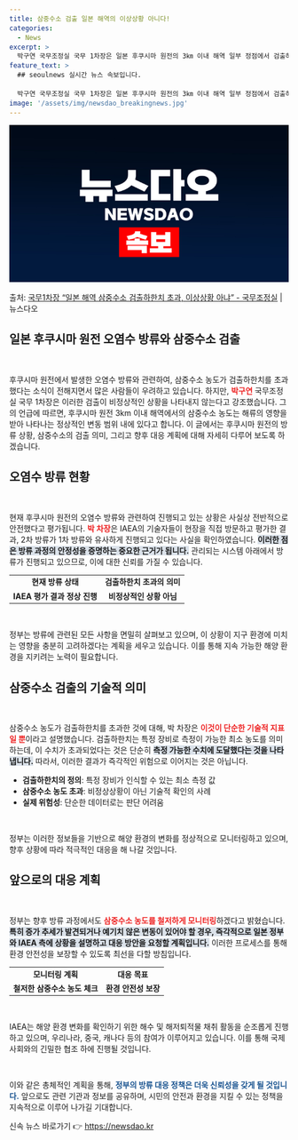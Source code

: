 ```yaml
---
title: 삼중수소 검출 일본 해역의 이상상황 아니다!
categories:
  - News
excerpt: >
  박구연 국무조정실 국무 1차장은 일본 후쿠시마 원전의 3㎞ 이내 해역 일부 정점에서 검출하한치 이상의 삼중수…
feature_text: >
  ## seoulnews 실시간 뉴스 속보입니다.

  박구연 국무조정실 국무 1차장은 일본 후쿠시마 원전의 3㎞ 이내 해역 일부 정점에서 검출하한치 이상의 삼중수…
image: '/assets/img/newsdao_breakingnews.jpg'
---
```


![뉴스다오 속보](/assets/img/newsdao_breakingnews.jpg)

<p>출처: <a href="https://newsdao.kr/2269" rel="dofollow">국무1차장 “일본 해역 삼중수소 검출하한치 초과, 이상상황 아냐” - 국무조정실</a> | 뉴스다오</p>

<h2 data-ke-size="size26">일본 후쿠시마 원전 오염수 방류와 삼중수소 검출</h2>

<p data-ke-size="size16">&nbsp;</p>  
후쿠시마 원전에서 발생한 오염수 방류와 관련하여, 삼중수소 농도가 검출하한치를 초과했다는 소식이 전해지면서 많은 사람들이 우려하고 있습니다. 하지만, <b><span style="color: #ee2323;">박구연</span></b> 국무조정실 국무 1차장은 이러한 검출이 비정상적인 상황을 나타내지 않는다고 강조했습니다. 그의 언급에 따르면, 후쿠시마 원전 3km 이내 해역에서의 삼중수소 농도는 해류의 영향을 받아 나타나는 정상적인 변동 범위 내에 있다고 합니다. 이 글에서는 후쿠시마 원전의 방류 상황, 삼중수소의 검출 의미, 그리고 향후 대응 계획에 대해 자세히 다루어 보도록 하겠습니다.

<h2 data-ke-size="size26">오염수 방류 현황</h2>

<p data-ke-size="size16">&nbsp;</p>  
현재 후쿠시마 원전의 오염수 방류와 관련하여 진행되고 있는 상황은 사실상 전반적으로 안전했다고 평가됩니다. <b><span style="color: #ee2323;">박 차장</span></b>은 IAEA의 기술자들이 현장을 직접 방문하고 평가한 결과, 2차 방류가 1차 방류와 유사하게 진행되고 있다는 사실을 확인하였습니다. <b><span style="background-color: #21538527;">이러한 점은 방류 과정의 안정성을 증명하는 중요한 근거가 됩니다.</span></b> 관리되는 시스템 아래에서 방류가 진행되고 있으므로, 이에 대한 신뢰를 가질 수 있습니다.

<table style="width: 100%; border-collapse: collapse;">
  <tr>
    <td style="text-align: center; height: 17px;"><b>현재 방류 상태</b></td>
    <td style="text-align: center; height: 17px;"><b>검출하한치 초과의 의미</b></td>
  </tr>
  <tr>
    <td style="text-align: center; height: 17px;"><b>IAEA 평가 결과 정상 진행</b></td>
    <td style="text-align: center; height: 17px;"><b>비정상적인 상황 아님</b></td>
  </tr>
</table>

<p data-ke-size="size16">&nbsp;</p>  
정부는 방류에 관련된 모든 사항을 면밀히 살펴보고 있으며, 이 상황이 지구 환경에 미치는 영향을 충분히 고려하겠다는 계획을 세우고 있습니다. 이를 통해 지속 가능한 해양 환경을 지키려는 노력이 필요합니다.

<h2 data-ke-size="size26">삼중수소 검출의 기술적 의미</h2>

<p data-ke-size="size16">&nbsp;</p>  
삼중수소 농도가 검출하한치를 초과한 것에 대해, 박 차장은 <b><span style="color: #ee2323;">이것이 단순한 기술적 지표일 뿐</span></b>이라고 설명했습니다. 검출하한치는 특정 장비로 측정이 가능한 최소 농도를 의미하는데, 이 수치가 초과되었다는 것은 단순히 <b><span style="background-color: #21538527;">측정 가능한 수치에 도달했다는 것을 나타냅니다.</span></b> 따라서, 이러한 결과가 즉각적인 위험으로 이어지는 것은 아닙니다.

<ul>
  <li><b>검출하한치의 정의</b>: 특정 장비가 인식할 수 있는 최소 측정 값</li>
  <li><b>삼중수소 농도 초과</b>: 비정상상황이 아닌 기술적 확인의 사례</li>
  <li><b>실제 위험성</b>: 단순한 데이터로는 판단 어려움</li>
</ul>

<p data-ke-size="size16">&nbsp;</p>  
정부는 이러한 정보들을 기반으로 해양 환경의 변화를 정상적으로 모니터링하고 있으며, 향후 상황에 따라 적극적인 대응을 해 나갈 것입니다.

<h2 data-ke-size="size26">앞으로의 대응 계획</h2>

<p data-ke-size="size16">&nbsp;</p>  
정부는 향후 방류 과정에서도 <b><span style="color: #ee2323;">삼중수소 농도를 철저하게 모니터링</span></b>하겠다고 밝혔습니다. <b><span style="background-color: #21538527;">특히 증가 추세가 발견되거나 예기치 않은 변동이 있어야 할 경우, 즉각적으로 일본 정부와 IAEA 측에 상황을 설명하고 대응 방안을 요청할 계획입니다.</span></b> 이러한 프로세스를 통해 환경 안전성을 보장할 수 있도록 최선을 다할 방침입니다. 

<table style="width: 100%; border-collapse: collapse;">
  <tr>
    <td style="text-align: center; height: 17px;"><b>모니터링 계획</b></td>
    <td style="text-align: center; height: 17px;"><b>대응 목표</b></td>
  </tr>
  <tr>
    <td style="text-align: center; height: 17px;"><b>철저한 삼중수소 농도 체크</b></td>
    <td style="text-align: center; height: 17px;"><b>환경 안전성 보장</b></td>
  </tr>
</table>

<p data-ke-size="size16">&nbsp;</p>  
IAEA는 해양 환경 변화를 확인하기 위한 해수 및 해저퇴적물 채취 활동을 순조롭게 진행하고 있으며, 우리나라, 중국, 캐나다 등의 참여가 이루어지고 있습니다. 이를 통해 국제 사회와의 긴밀한 협조 하에 진행될 것입니다. 

<p data-ke-size="size16">&nbsp;</p>  
이와 같은 총체적인 계획을 통해, <b><span style="color: #1a5490;">정부의 방류 대응 정책은 더욱 신뢰성을 갖게 될 것입니다.</span></b> 앞으로도 관련 기관과 정보를 공유하며, 시민의 안전과 환경을 지킬 수 있는 정책을 지속적으로 이루어 나가길 기대합니다. 

신속 뉴스 바로가기 👉 <a href="https://newsdao.kr" rel="dofollow">https://newsdao.kr</a>



